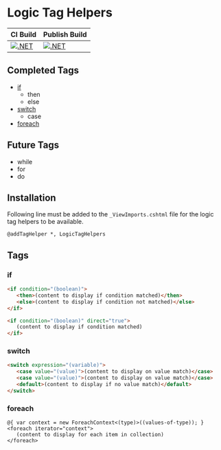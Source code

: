 # Logic Tag Helpers

| CI Build | Publish Build |
| -------- | ------------- |
| [![.NET](https://github.com/StuffOfInterest/LogicTagHelpers/actions/workflows/build-test.yml/badge.svg)](https://github.com/StuffOfInterest/LogicTagHelpers/actions/workflows/build-test.yml) | [![.NET](https://github.com/StuffOfInterest/LogicTagHelpers/actions/workflows/build-test-publish.yml/badge.svg)](https://github.com/StuffOfInterest/LogicTagHelpers/actions/workflows/build-test-publish.yml) |

## Completed Tags

* [if](#if)
  * then
  * else
* [switch](#switch)
  * case
* [foreach](#foreach)

## Future Tags

* while
* for
* do

## Installation

Following line must be added to the `_ViewImports.cshtml` file for the logic tag helpers to be available.

```
@addTagHelper *, LogicTagHelpers
```

## Tags

### if

```html
<if condition="(boolean)">
   <then>(content to display if condition matched)</then>
   <else>(content to display if condition not matched)</else>
</if>
```

```html
<if condition="(boolean)" direct="true">
   (content to display if condition matched)
</if>
```

### switch

```html
<switch expression="(variable)">
   <case value="(value)">(content to display on value match)</case>
   <case value="(value)">(content to display on value match)</case>
   <default>(content to display if no value match)</default>
</switch>
```

### foreach

```cshtml
@{ var context = new ForeachContext<(type)>((values-of-type)); }
<foreach iterator="context">
   (content to display for each item in collection)
</foreach>
```